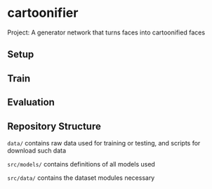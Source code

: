 # cartoonifier

Project: A generator network that turns faces into cartoonified faces

## Setup

## Train

## Evaluation

## Repository Structure

`data/` contains raw data used for training or testing, and scripts for download such data

`src/models/` contains definitions of all models used

`src/data/` contains the dataset modules necessary

